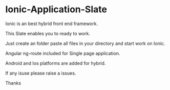 # Ionic-Application-Slate

Ionic is an best hybrid front end framework.

This Slate enables you to ready to work. 

Just create an folder paste all files in your directory and start work on Ionic. 

Angular ng-route included for Single page application. 

Android and Ios platforms are added for hybrid. 

If any isuse please raise a issues. 

Thanks
